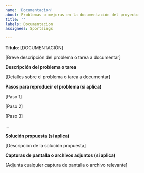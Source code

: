 ```yaml
---
name: 'Documentacion'
about: Problemas o mejoras en la documentación del proyecto
title: ''
labels: Documentacion
assignees: Sportsings

---
```


**Título**: [DOCUMENTACIÓN]

[Breve descripción del problema o tarea a documentar]

**Descripción del problema o tarea**

[Detalles sobre el problema o tarea a documentar]

**Pasos para reproducir el problema (si aplica)**

[Paso 1]

[Paso 2]

[Paso 3]

...

**Solución propuesta (si aplica)**

[Descripción de la solución propuesta]

**Capturas de pantalla o archivos adjuntos (si aplica)**

[Adjunta cualquier captura de pantalla o archivo relevante]
